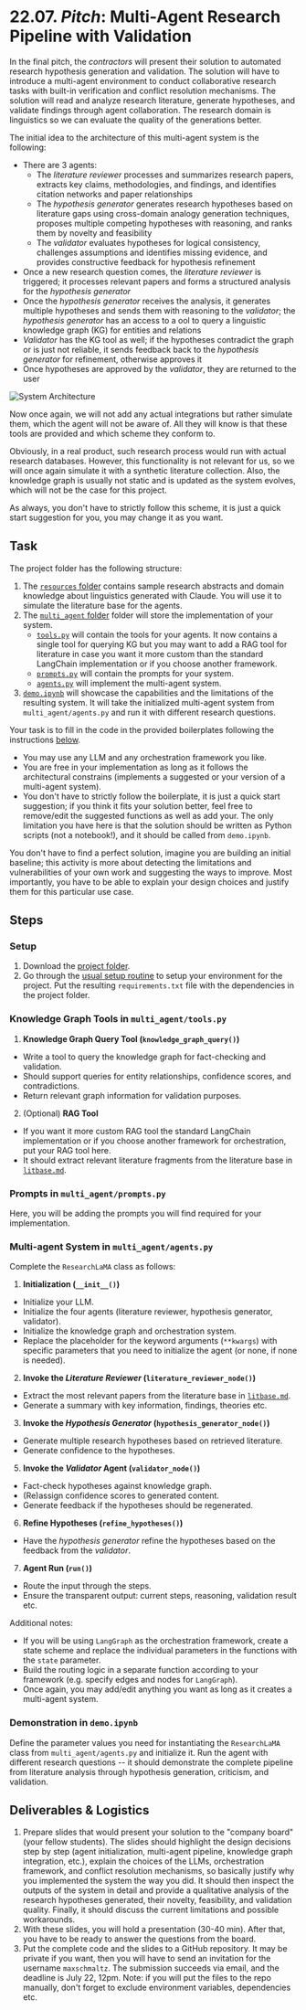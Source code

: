 # 22.07. _Pitch_: Multi-Agent Research Pipeline with Validation

In the final pitch, the _contractors_ will present their solution to automated research hypothesis generation and validation. The solution will have to introduce a multi-agent environment to conduct collaborative research tasks with built-in verification and conflict resolution mechanisms. The solution will read and analyze research literature, generate hypotheses, and validate findings through agent collaboration. The research domain is linguistics so we can evaluate the quality of the generations better.

The initial idea to the architecture of this multi-agent system is the following:
* There are 3 agents:
    * The _literature reviewer_ processes and summarizes research papers, extracts key claims, methodologies, and findings, and identifies citation networks and paper relationships
    * The _hypothesis generator_ generates research hypotheses based on literature gaps using cross-domain analogy generation techniques, proposes multiple competing hypotheses with reasoning, and ranks them by novelty and feasibility
    * The _validator_ evaluates hypotheses for logical consistency, challenges assumptions and identifies missing evidence, and provides constructive feedback for hypothesis refinement
* Once a new research question comes, the _literature reviewer_ is triggered; it processes relevant papers and forms a structured analysis for the _hypothesis generator_
* Once the _hypothesis generator_ receives the analysis, it generates multiple hypotheses and sends them with reasoning to the _validator_; the _hypothesis generator_ has an access to a ool to query a linguistic knowledge graph (KG) for entities and relations
* _Validator_ has the KG tool as well; if the hypotheses contradict the graph or is just not reliable, it sends feedback back to the _hypothesis generator_ for refinement, otherwise approves it
* Once hypotheses are approved by the _validator_, they are returned to the user

![System Architecture](./architecture.jpg)

Now once again, we will not add any actual integrations but rather simulate them, which the agent will not be aware of. All they will know is that these tools are provided and which scheme they conform to.

Obviously, in a real product, such research process would run with actual research databases. However, this functionality is not relevant for us, so we will once again simulate it with a synthetic literature collection. Also, the knowledge graph is usually not static and is updated as the system evolves, which will not be the case for this project.

As always, you don't have to strictly follow this scheme, it is just a quick start suggestion for you, you may change it as you want.

## Task

The project folder has the following structure:
1. The [`resources` folder](https://github.com/maxschmaltz/Course-LLM-based-Assistants/tree/main/llm-based-assistants/pitches/2207/resources) contains sample research abstracts and domain knowledge about linguistics generated with Claude. You will use it to simulate the literature base for the agents.
2. The [`multi_agent` folder](https://github.com/maxschmaltz/Course-LLM-based-Assistants/tree/main/llm-based-assistants/pitches/2207/multi_agent) folder will store the implementation of your system.
    * [`tools.py`](https://github.com/maxschmaltz/Course-LLM-based-Assistants/tree/main/llm-based-assistants/pitches/2207/multi_agent/tools.py) will contain the tools for your agents. It now contains a single tool for querying KG but you may want to add a RAG tool for literature in case you want it more custom than the standard LangChain implementation or if you choose another framework.
    * [`prompts.py`](https://github.com/maxschmaltz/Course-LLM-based-Assistants/tree/main/llm-based-assistants/pitches/2207/multi_agent/prompts.py) will contain the prompts for your system.
    * [`agents.py`](https://github.com/maxschmaltz/Course-LLM-based-Assistants/tree/main/llm-based-assistants/pitches/2207/multi_agent/agents.py) will implement the multi-agent system.
3. [`demo.ipynb`](https://github.com/maxschmaltz/Course-LLM-based-Assistants/tree/main/llm-based-assistants/pitches/2207/demo.ipynb) will showcase the capabilities and the limitations of the resulting system. It will take the initialized multi-agent system from `multi_agent/agents.py` and run it with different research questions.

Your task is to fill in the code in the provided boilerplates following the instructions [below](#steps).
* You may use any LLM and any orchestration framework you like.
* You are free in your implementation as long as it follows the architectural constrains (implements a suggested or your version of a multi-agent system). 
* You don't have to strictly follow the boilerplate, it is just a quick start suggestion; if you think it fits your solution better, feel free to remove/edit the suggested functions as well as add your. The only limitation you have here is that the solution should be written as Python scripts (not a notebook!), and it should be called from `demo.ipynb`.

You don't have to find a perfect solution, imagine you are building an initial baseline; this activity is more about detecting the limitations and vulnerabilities of your own work and suggesting the ways to improve. Most importantly, you have to be able to explain your design choices and justify them for this particular use case.

## Steps

### Setup

1. Download the [project folder](https://github.com/maxschmaltz/Course-LLM-based-Assistants/tree/main/llm-based-assistants/pitches/2207).
2. Go through the [usual setup routine](https://maxschmaltz.github.io/Course-LLM-based-Assistants/infos/llm_inference_guide/README.html) to setup your environment for the project. Put the resulting `requirements.txt` file with the dependencies in the project folder.

### Knowledge Graph Tools in `multi_agent/tools.py`

1. **Knowledge Graph Query Tool (`knowledge_graph_query()`)**
* Write a tool to query the knowledge graph for fact-checking and validation.
* Should support queries for entity relationships, confidence scores, and contradictions.
* Return relevant graph information for validation purposes.

2. (Optional) **RAG Tool**
* If you want it more custom RAG tool the standard LangChain implementation or if you choose another framework for orchestration, put your RAG tool here.
* It should extract relevant literature fragments from the literature base in [`litbase.md`](https://github.com/maxschmaltz/Course-LLM-based-Assistants/tree/main/llm-based-assistants/pitches/2207/resources/litbase.md).

### Prompts in `multi_agent/prompts.py`

Here, you will be adding the prompts you will find required for your implementation.

### Multi-agent System in `multi_agent/agents.py`

Complete the `ResearchLaMA` class as follows:

1. **Initialization (`__init__()`)**
* Initialize your LLM.
* Initialize the four agents (literature reviewer, hypothesis generator, validator).
* Initialize the knowledge graph and orchestration system.
* Replace the placeholder for the keyword arguments (`**kwargs`) with specific parameters that you need to initialize the agent (or none, if none is needed).

2. **Invoke the _Literature Reviewer_ (`literature_reviewer_node()`)**  
* Extract the most relevant papers from the literature base in [`litbase.md`](https://github.com/maxschmaltz/Course-LLM-based-Assistants/tree/main/llm-based-assistants/pitches/2207/resources/litbase.md).
* Generate a summary with key information, findings, theories etc.

3. **Invoke the _Hypothesis Generator_ (`hypothesis_generator_node()`)**  
* Generate multiple research hypotheses based on retrieved literature.
* Generate confidence to the hypotheses.

5. **Invoke the _Validator_ Agent (`validator_node()`)**  
* Fact-check hypotheses against knowledge graph.
* (Re)assign confidence scores to generated content.
* Generate feedback if the hypotheses should be regenerated.

6. **Refine Hypotheses (`refine_hypotheses()`)**  
* Have the _hypothesis generator_ refine the hypotheses based on the feedback from the _validator_.

7. **Agent Run (`run()`)**
* Route the input through the steps.
* Ensure the transparent output: current steps, reasoning, validation result etc.

Additional notes:
* If you will be using `LangGraph` as the orchestration framework, create a state scheme and replace the individual parameters in the functions with the `state` parameter.
* Build the routing logic in a separate function according to your framework (e.g. specify edges and nodes for `LangGraph`).
* Once again, you may add/edit anything you want as long as it creates a multi-agent system.

### Demonstration in `demo.ipynb`

Define the parameter values you need for instantiating the `ResearchLaMA` class from `multi_agent/agents.py` and initialize it. Run the agent with different research questions -- it should demonstrate the complete pipeline from literature analysis through hypothesis generation, criticism, and validation.

## Deliverables & Logistics

1. Prepare slides that would present your solution to the "company board" (your fellow students). The slides should highlight the design decisions step by step (agent initialization, multi-agent pipeline, knowledge graph integration, etc.), explain the choices of the LLMs, orchestration framework, and conflict resolution mechanisms, so basically justify why you implemented the system the way you did. It should then inspect the outputs of the system in detail and provide a qualitative analysis of the research hypotheses generated, their novelty, feasibility, and validation quality. Finally, it should discuss the current limitations and possible workarounds.
2. With these slides, you will hold a presentation (30-40 min). After that, you have to be ready to answer the questions from the board.
3. Put the complete code and the slides to a GitHub repository. It may be private if you want, then you will have to send an invitation for the username `maxschmaltz`. The submission succeeds via email, and the deadline is July 22, 12pm. Note: if you will put the files to the repo manually, don't forget to exclude environment variables, dependencies etc.